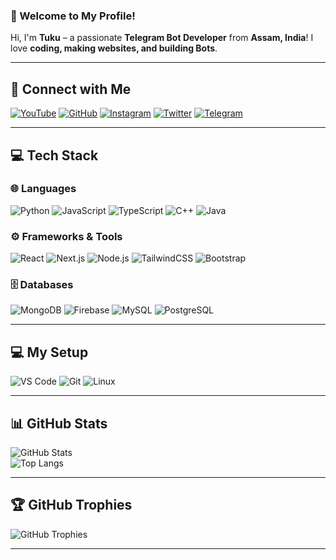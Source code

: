 
### **👋 Welcome to My Profile!**  
Hi, I'm **Tuku** – a passionate **Telegram Bot Developer** from **Assam, India**! I love **coding, making websites, and building Bots**.  

---

## **📡 Connect with Me**  
[![YouTube](https://img.shields.io/badge/YouTube-FF0000?style=for-the-badge&logo=youtube&logoColor=white)](https://youtube.com/@tukuexe)
[![GitHub](https://img.shields.io/badge/GitHub-181717?style=for-the-badge&logo=github&logoColor=white)](https://github.com/tukuexe)
[![Instagram](https://img.shields.io/badge/Instagram-E4405F?style=for-the-badge&logo=instagram&logoColor=white)](https://instagram.com/ximanta_)
[![Twitter](https://img.shields.io/badge/Twitter-1DA1F2?style=for-the-badge&logo=twitter&logoColor=white)](https://twitter.com/tukuexe)
[![Telegram](https://img.shields.io/badge/Telegram-26A5E4?style=for-the-badge&logo=telegram&logoColor=white)](https://t.me/tukuexe)

---


## **💻 Tech Stack**  
### **🌐 Languages**  
![Python](https://img.shields.io/badge/Python-3776AB?style=for-the-badge&logo=python&logoColor=white)
![JavaScript](https://img.shields.io/badge/JavaScript-F7DF1E?style=for-the-badge&logo=javascript&logoColor=black)
![TypeScript](https://img.shields.io/badge/TypeScript-007ACC?style=for-the-badge&logo=typescript&logoColor=white)
![C++](https://img.shields.io/badge/C++-00599C?style=for-the-badge&logo=cplusplus&logoColor=white)
![Java](https://img.shields.io/badge/Java-ED8B00?style=for-the-badge&logo=java&logoColor=white)

### **⚙️ Frameworks & Tools**  
![React](https://img.shields.io/badge/React-20232A?style=for-the-badge&logo=react&logoColor=61DAFB)
![Next.js](https://img.shields.io/badge/Next.js-000000?style=for-the-badge&logo=next.js&logoColor=white)
![Node.js](https://img.shields.io/badge/Node.js-43853D?style=for-the-badge&logo=node.js&logoColor=white)
![TailwindCSS](https://img.shields.io/badge/TailwindCSS-06B6D4?style=for-the-badge&logo=tailwindcss&logoColor=white)
![Bootstrap](https://img.shields.io/badge/Bootstrap-7952B3?style=for-the-badge&logo=bootstrap&logoColor=white)

### **🗄️ Databases**  
![MongoDB](https://img.shields.io/badge/MongoDB-47A248?style=for-the-badge&logo=mongodb&logoColor=white)
![Firebase](https://img.shields.io/badge/Firebase-FFCA28?style=for-the-badge&logo=firebase&logoColor=black)
![MySQL](https://img.shields.io/badge/MySQL-4479A1?style=for-the-badge&logo=mysql&logoColor=white)
![PostgreSQL](https://img.shields.io/badge/PostgreSQL-336791?style=for-the-badge&logo=postgresql&logoColor=white)

---

## **💻 My Setup**  
![VS Code](https://img.shields.io/badge/VSCode-0078D4?style=for-the-badge&logo=visual%20studio%20code&logoColor=white)
![Git](https://img.shields.io/badge/Git-F05032?style=for-the-badge&logo=git&logoColor=white)
![Linux](https://img.shields.io/badge/Linux-FCC624?style=for-the-badge&logo=linux&logoColor=black)

---

## **📊 GitHub Stats**  
![GitHub Stats](https://github-readme-stats.vercel.app/api?username=tukuexe&show_icons=true&theme=radical)  
![Top Langs](https://github-readme-stats.vercel.app/api/top-langs/?username=tukuexe&layout=compact&theme=radical)  

---

## **🏆 GitHub Trophies**  
![GitHub Trophies](https://github-profile-trophy.vercel.app/?username=tukuexe&theme=radical&no-frame=true&margin-w=10)  

---
